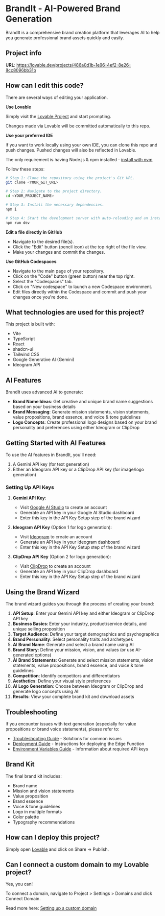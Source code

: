 # BrandIt - AI-Powered Brand Generation

BrandIt is a comprehensive brand creation platform that leverages AI to help you generate professional brand assets quickly and easily.

## Project info

**URL**: https://lovable.dev/projects/486a0d1b-1e96-4ef2-8e26-8cc8096bb31b

## How can I edit this code?

There are several ways of editing your application.

**Use Lovable**

Simply visit the [Lovable Project](https://lovable.dev/projects/486a0d1b-1e96-4ef2-8e26-8cc8096bb31b) and start prompting.

Changes made via Lovable will be committed automatically to this repo.

**Use your preferred IDE**

If you want to work locally using your own IDE, you can clone this repo and push changes. Pushed changes will also be reflected in Lovable.

The only requirement is having Node.js & npm installed - [install with nvm](https://github.com/nvm-sh/nvm#installing-and-updating)

Follow these steps:

```sh
# Step 1: Clone the repository using the project's Git URL.
git clone <YOUR_GIT_URL>

# Step 2: Navigate to the project directory.
cd <YOUR_PROJECT_NAME>

# Step 3: Install the necessary dependencies.
npm i

# Step 4: Start the development server with auto-reloading and an instant preview.
npm run dev
```

**Edit a file directly in GitHub**

- Navigate to the desired file(s).
- Click the "Edit" button (pencil icon) at the top right of the file view.
- Make your changes and commit the changes.

**Use GitHub Codespaces**

- Navigate to the main page of your repository.
- Click on the "Code" button (green button) near the top right.
- Select the "Codespaces" tab.
- Click on "New codespace" to launch a new Codespace environment.
- Edit files directly within the Codespace and commit and push your changes once you're done.

## What technologies are used for this project?

This project is built with:

- Vite
- TypeScript
- React
- shadcn-ui
- Tailwind CSS
- Google Generative AI (Gemini)
- Ideogram API

## AI Features

BrandIt uses advanced AI to generate:

- **Brand Name Ideas**: Get creative and unique brand name suggestions based on your business details
- **Brand Messaging**: Generate mission statements, vision statements, value propositions, brand essence, and voice & tone guidelines
- **Logo Concepts**: Create professional logo designs based on your brand personality and preferences using either Ideogram or ClipDrop

## Getting Started with AI Features

To use the AI features in BrandIt, you'll need:

1. A Gemini API key (for text generation)
2. Either an Ideogram API key or a ClipDrop API key (for image/logo generation)

### Setting Up API Keys

1. **Gemini API Key**:
   - Visit [Google AI Studio](https://ai.google.dev/) to create an account
   - Generate an API key in your Google AI Studio dashboard
   - Enter this key in the API Key Setup step of the brand wizard

2. **Ideogram API Key** (Option 1 for logo generation):
   - Visit [Ideogram](https://ideogram.ai/) to create an account
   - Generate an API key in your Ideogram dashboard
   - Enter this key in the API Key Setup step of the brand wizard

3. **ClipDrop API Key** (Option 2 for logo generation):
   - Visit [ClipDrop](https://clipdrop.co/apis) to create an account
   - Generate an API key in your ClipDrop dashboard
   - Enter this key in the API Key Setup step of the brand wizard

## Using the Brand Wizard

The brand wizard guides you through the process of creating your brand:

1. **API Setup**: Enter your Gemini API key and either Ideogram or ClipDrop API key
2. **Business Basics**: Enter your industry, product/service details, and unique selling proposition
3. **Target Audience**: Define your target demographics and psychographics
4. **Brand Personality**: Select personality traits and archetypes
5. **AI Brand Name**: Generate and select a brand name using AI
6. **Brand Story**: Define your mission, vision, and values (or use AI-generated options)
7. **AI Brand Statements**: Generate and select mission statements, vision statements, value propositions, brand essence, and voice & tone guidelines
8. **Competition**: Identify competitors and differentiators
9. **Aesthetics**: Define your visual style preferences
10. **AI Logo Generation**: Choose between Ideogram or ClipDrop and generate logo concepts using AI
11. **Results**: View your complete brand kit and download assets

## Troubleshooting

If you encounter issues with text generation (especially for value propositions or brand voice statements), please refer to:

- [Troubleshooting Guide](README_TROUBLESHOOTING.md) - Solutions for common issues
- [Deployment Guide](DEPLOYMENT_GUIDE.md) - Instructions for deploying the Edge Function
- [Environment Variables Guide](README_ENVIRONMENT_VARIABLES.md) - Information about required API keys

## Brand Kit

The final brand kit includes:

- Brand name
- Mission and vision statements
- Value proposition
- Brand essence
- Voice & tone guidelines
- Logo in multiple formats
- Color palette
- Typography recommendations

## How can I deploy this project?

Simply open [Lovable](https://lovable.dev/projects/486a0d1b-1e96-4ef2-8e26-8cc8096bb31b) and click on Share -> Publish.

## Can I connect a custom domain to my Lovable project?

Yes, you can!

To connect a domain, navigate to Project > Settings > Domains and click Connect Domain.

Read more here: [Setting up a custom domain](https://docs.lovable.dev/tips-tricks/custom-domain#step-by-step-guide)

